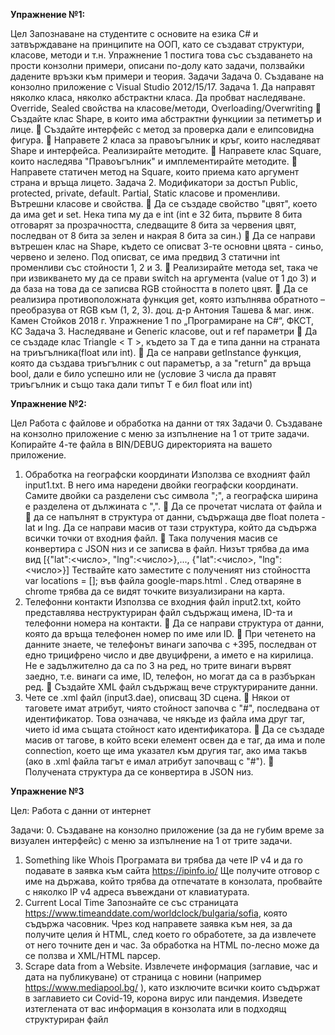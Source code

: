 **Упражнение №1:**

Цел
Запознаване на студентите с основите на езика C# и затвърждаване на принципите на
ООП, като се създават структури, класове, методи и т.н. Упражнение 1 постига това със
създаването на прости конзолни примери, описани по-долу като задачи, ползвайки
дадените връзки към примери и теория.
Задачи
Задача 0. Създаване на конзолно приложение с Visual Studio 2012/15/17.
Задача 1. Да направят няколко класа, няколко абстрактни класа. Да пробват
наследяване. Override, Sealed свойства на класове/методи, Overloading/Overwriting
 Създайте клас Shape, в които има абстрактни функциии за петиметър и лице.
 Създайте интерфейс с метод за проверка дали е елипсовидна фигура.
 Направете 2 класа за правоъгълник и кръг, които наследяват Shape и
интерфейса. Реализирайте методите.
 Направете клас Square, които наследява "Правоъгълник" и имплементирайте
методите.
 Направете статичен метод на Square, които приема като аргумент страна и
връща лицето.
Задача 2. Модификатори за достъп Public, protected, private, default. Partial, Static
класове и променливи. Вътрешни класове и свойства.
 Да се създаде свойство "цвят", което да има get и set. Нека типа му да е int (int e
32 бита, първите 8 бита отговарят за прозрачността, следващите 8 бита за
червения цвят, последван от 8 бита за зелен и накрая 8 бита за син.)
 Да се направи вътрешен клас на Shape, където се описват 3-те основни цвята -
синьо, червено и зелено. Под описват, се има предвид 3 статични int
променливи със стойности 1, 2 и 3.
 Реализирайте метода set, така че при извикването му да се прави switch на
аргумента (value от 1 до 3) и да база на това да се записва RGB стойността в
полето цвят.
 Да се реализира противоположната функция get, която изпълнява обратното –
преобразува от RGB към (1, 2, 3).
доц. д-р Антония Ташева & маг. инж. Камен Стойков 2018 г.
Упражнение 1 по „Програмиране на C#“, ФКСТ, КС
Задача 3. Наследяване и Generic класове, out и ref параметри
 Да се създаде клас Triangle < T >, където за T да е типа данни на страната на
триъгълника(float или int).
 Да се направи getInstance функция, която да създава триъгълник с out
параметър, a за "return" да връща bool, дали е било успешно или не (условие 3
числа да правят триъгълник и също така дали типът T е бил float или int)




**Упражнение №2:**

Цел
Работа с файлове и обработка на данни от тях
Задачи
0. Създаване на конзолно приложение с меню за изпълнение на 1 от трите задачи.
Копирайте 4-те файла в BIN/DEBUG директорията на вашето приложение.
1. Обработка на географски координати
Използва се входният файл input1.txt. В него има наредени двойки географски координати.
Самите двойки са разделени със символа ";", а географска ширина е разделена от дължината с
",".
 Да се прочетат числата от файла и
 да се напълнят в структура от данни, съдържаща две float полета - lat и lng. Да се
направи масив от тази структура, който да съдържа всички точки от входния файл.
 Така получения масив се конвертира с JSON низ и се записва в файл. Низът трябва да
има вид [{"lat":<число>, "lng":<число>},..., {"lat":<число>, "lng":<число>}]
Тествайте като заместите с полученият низ стойността var locations = []; във файла
google-maps.html . След отваряне в chrome трябва да се видят точките визуализирани на
карта.
2. Телефонни контакти
Използва се входния файл input2.txt, който представлява неструктуриран файл съдържащ
имена, ID-та и телефонни номера на контакти.
 Да се направи структура от данни, която да връща телефонен номер по име или ID.
 При четенето на данните знаете, че телефонът винаги започва с +395, последван от
едно трицифрено число и две двуцифрени, а името е на кирилица. Не е задължително
да са по 3 на ред, но трите винаги вървят заедно, т.е. винаги са име, ID, телефон, но
могат да са в разбъркан ред.
 Създайте XML файл съдържащ вече структурираните данни.
3. Чете се .xml файл (input3.dae), описващ 3D сцена.
 Някои от таговете имат атрибут, чиято стойност започва с "#", последвана от
идентификатор. Това означава, че някъде из файла има друг таг, чието id има същата
стойност като идентификатора.
 Да се създаде масив от тагове, в който всеки елемент освен да е таг, да има и поле
connection, което ще има указател към другия таг, ако има такъв (ако в .xml файла тагът
е имал атрибут започващ с "#").
 Получената структура да се конвертира в JSON низ.

**Упражнение №3**

Цел: Работа с данни от интернет

Задачи:
0. Създаване на конзолно приложение (за да не губим време за визуален интерфейс) с меню
за изпълнение на 1 от трите задачи.
1. Something like Whois
Програмата ви трябва да чете IP v4 и да го подавате в заявка към сайта https://ipinfo.io/
Ще получите отговор с име на държава, който трябва да отпечатате в конзолата, пробвайте с
няколко IP v4 адреса въвеждани от клавиатурата.
3. Current Local Time
Запознайте се със страницата https://www.timeanddate.com/worldclock/bulgaria/sofia, която
съдържа часовник. Чрез код направете заявка към нея, за да получите целия ѝ HTML, след
което го обработете, за да извлечете от него точните ден и час. За обработка на HTML по-лесно
може да се ползва и XML/HTML парсер.
4. Scrape data from a Website.
Извлечете информация (заглавие, час и дата на публикуване) от страница с новини (например
https://www.mediapool.bg/ ), като изключите всички които съдържат в заглавието си Covid-19,
корона вирус или пандемия. Изведете изтеглената от вас информация в конзолата или в
подходящ структуриран файл
